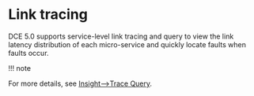 # Link tracing

DCE 5.0 supports service-level link tracing and query to view the link latency distribution of each micro-service and quickly locate faults when faults occur.

!!! note


For more details, see [Insight-->Trace Query](../../../../insight/user-guide/data-query/trace.md).

